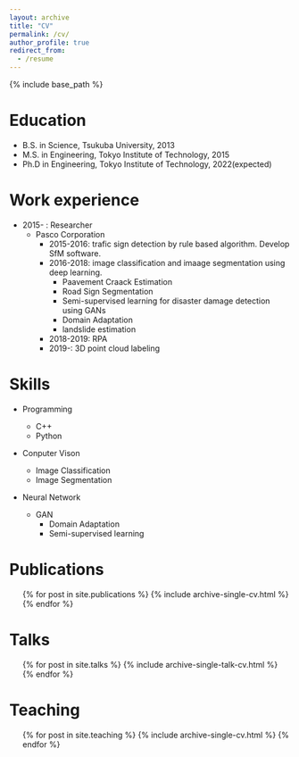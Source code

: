 ```yaml
---
layout: archive
title: "CV"
permalink: /cv/
author_profile: true
redirect_from:
  - /resume
---
```


{% include base_path %}

Education
======
* B.S. in Science, Tsukuba University, 2013
* M.S. in Engineering, Tokyo Institute of Technology, 2015
* Ph.D in Engineering, Tokyo Institute of Technology, 2022(expected)

Work experience
======
* 2015- : Researcher
  * Pasco Corporation
    * 2015-2016: trafic sign detection by rule based algorithm. Develop SfM software.
    * 2016-2018: image classification and imaage segmentation using deep learning.
      * Paavement Craack Estimation
      * Road Sign Segmentation
      * Semi-supervised learning for disaster damage detection using GANs
      * Domain Adaptation 
      * landslide estimation
    * 2018-2019: RPA
    * 2019-: 3D point cloud labeling
      


  
Skills
======
* Programming 
  * C++
  * Python
* Conputer Vison
  * Image Classification 
  * Image Segmentation 
  
* Neural Network
  * GAN 
    * Domain  Adaptation 
    * Semi-supervised learning      

Publications
======
  <ul>{% for post in site.publications %}
    {% include archive-single-cv.html %}
  {% endfor %}</ul>
  
Talks
======
  <ul>{% for post in site.talks %}
    {% include archive-single-talk-cv.html %}
  {% endfor %}</ul>
  
Teaching
======
  <ul>{% for post in site.teaching %}
    {% include archive-single-cv.html %}
  {% endfor %}</ul>
  

